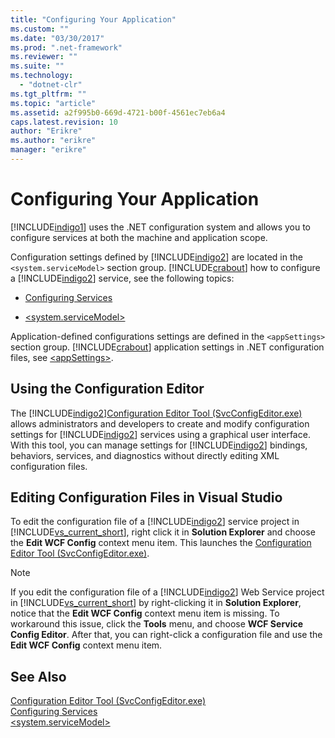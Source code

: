 ```yaml
---
title: "Configuring Your Application"
ms.custom: ""
ms.date: "03/30/2017"
ms.prod: ".net-framework"
ms.reviewer: ""
ms.suite: ""
ms.technology: 
  - "dotnet-clr"
ms.tgt_pltfrm: ""
ms.topic: "article"
ms.assetid: a2f995b0-669d-4721-b00f-4561ec7eb6a4
caps.latest.revision: 10
author: "Erikre"
ms.author: "erikre"
manager: "erikre"
---
```

# Configuring Your Application
[!INCLUDE[indigo1](../../../../includes/indigo1-md.md)] uses the .NET configuration system and allows you to configure services at both the machine and application scope.  
  
 Configuration settings defined by [!INCLUDE[indigo2](../../../../includes/indigo2-md.md)] are located in the `<system.serviceModel>` section group. [!INCLUDE[crabout](../../../../includes/crabout-md.md)] how to configure a [!INCLUDE[indigo2](../../../../includes/indigo2-md.md)] service, see the following topics:  
  
-   [Configuring Services](../../../../docs/framework/wcf/configuring-services.md)  
  
-   [\<system.serviceModel>](../../../../docs/framework/configure-apps/file-schema/wcf/system-servicemodel.md)  
  
 Application-defined configurations settings are defined in the `<appSettings>` section group. [!INCLUDE[crabout](../../../../includes/crabout-md.md)] application settings in .NET configuration files, see [\<appSettings>](http://go.microsoft.com/fwlink/?LinkId=95159).  
  
## Using the Configuration Editor  
 The [!INCLUDE[indigo2](../../../../includes/indigo2-md.md)][Configuration Editor Tool (SvcConfigEditor.exe)](../../../../docs/framework/wcf/configuration-editor-tool-svcconfigeditor-exe.md) allows administrators and developers to create and modify configuration settings for [!INCLUDE[indigo2](../../../../includes/indigo2-md.md)] services using a graphical user interface. With this tool, you can manage settings for [!INCLUDE[indigo2](../../../../includes/indigo2-md.md)] bindings, behaviors, services, and diagnostics without directly editing XML configuration files.  
  
## Editing Configuration Files in Visual Studio  
 To edit the configuration file of a [!INCLUDE[indigo2](../../../../includes/indigo2-md.md)] service project in [!INCLUDE[vs_current_short](../../../../includes/vs-current-short-md.md)], right click it in **Solution Explorer** and choose the **Edit WCF Config** context menu item. This launches the [Configuration Editor Tool (SvcConfigEditor.exe)](../../../../docs/framework/wcf/configuration-editor-tool-svcconfigeditor-exe.md).  
  
> [!NOTE]
>  If you edit the configuration file of a [!INCLUDE[indigo2](../../../../includes/indigo2-md.md)] Web Service project in [!INCLUDE[vs_current_short](../../../../includes/vs-current-short-md.md)] by right-clicking it in **Solution Explorer**, notice that the **Edit WCF Config** context menu item is missing. To workaround this issue, click the **Tools** menu, and choose **WCF Service Config Editor**. After that, you can right-click a configuration file and use the **Edit WCF Config** context menu item.  
  
## See Also  
 [Configuration Editor Tool (SvcConfigEditor.exe)](../../../../docs/framework/wcf/configuration-editor-tool-svcconfigeditor-exe.md)   
 [Configuring Services](../../../../docs/framework/wcf/configuring-services.md)   
 [\<system.serviceModel>](../../../../docs/framework/configure-apps/file-schema/wcf/system-servicemodel.md)
